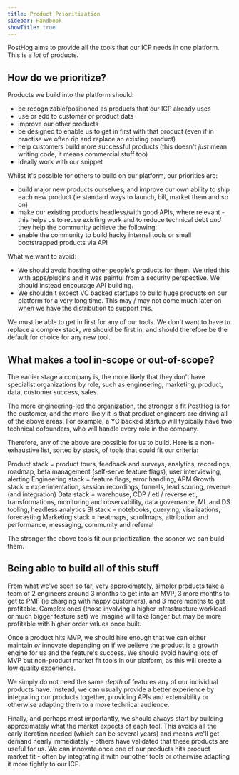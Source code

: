 ```yaml
---
title: Product Prioritization
sidebar: Handbook
showTitle: true
---
```


PostHog aims to provide all the tools that our ICP needs in one platform. This is a _lot_ of products.

## How do we prioritize?

Products we build into the platform should:

* be recognizable/positioned as products that our ICP already uses
* use or add to customer or product data
* improve our other products
* be designed to enable us to get in first with that product (even if in practise we often rip and replace an existing product)
* help customers build more successful products (this doesn't _just_ mean writing code, it means commercial stuff too)
* ideally work with our snippet

Whilst it's possible for others to build on our platform, our priorities are:

* build major new products ourselves, and improve our own ability to ship each new product (ie standard ways to launch, bill, market them and so on)
* make our existing products headless/with good APIs, where relevant - this helps us to reuse existing work and to reduce technical debt _and_ they help the community achieve the following:
* enable the community to build hacky internal tools or small bootstrapped products via API

What we want to avoid:

* We should avoid hosting other people's products for them. We tried this with apps/plugins and it was painful from a security perspective. We should instead encourage API building.
* We shouldn't expect VC backed startups to build huge products on our platform for a very long time. This may / may not come much later on when we have the distribution to support this.

We must be able to get in first for any of our tools. We don't want to have to replace a complex stack, we should be first in, and should therefore be the default for choice for any new tool.

## What makes a tool in-scope or out-of-scope?

The earlier stage a company is, the more likely that they don't have specialist organizations by role, such as engineering, marketing, product, data, customer success, sales.

The more engineering-led the organization, the stronger a fit PostHog is for the customer, and the more likely it is that product engineers are driving all of the above areas. For example, a YC backed startup will typically have two technical cofounders, who will handle every role in the company.

Therefore, any of the above are possible for us to build. Here is a non-exhaustive list, sorted by stack, of tools that could fit our criteria:

Product stack = product tours, feedback and surveys, analytics, recordings, roadmap, beta management (self-serve feature flags), user interviewing, alerting
Engineering stack = feature flags, error handling, APM
Growth stack = experimentation, session recordings, funnels, lead scoring, revenue (and integration)
Data stack = warehouse, CDP / etl / reverse etl, transformations, monitoring and observability, data governance, ML and DS tooling, headless analytics
BI stack = notebooks, querying, visalizations, forecasting
Marketing stack = heatmaps, scrollmaps, attribution and performance, messaging, community and referral

The stronger the above tools fit our prioritization, the sooner we can build them.

## Being able to build all of this stuff

From what we've seen so far, very approximately, simpler products take a team of 2 engineers around 3 months to get into an MVP, 3 more months to get to PMF (ie charging with happy customers), and 3 more months to get profitable. Complex ones (those involving a higher infrastructure workload or much bigger feature set) we imagine will take longer but may be more profitable with higher order values once built.

Once a product hits MVP, we should hire enough that we can either maintain _or_ innovate depending on if we believe the product is a growth engine for us and the feature's success. We should avoid having lots of MVP but non-product market fit tools in our platform, as this will create a low quality experience.

We simply do not need the same _depth_ of features any of our individual products have. Instead, we can usually provide a better experience by integrating our products together, providing APIs and extensibility or otherwise adapting them to a more technical audience.

Finally, and perhaps most importantly, we should always start by building approximately what the market expects of each tool. This avoids all the early iteration needed (which can be several years) and means we'll get demand nearly immediately - others have validated that these products are useful for us. We can innovate once one of our products hits product market fit - often by integrating it with our other tools or otherwise adapting it more tightly to our ICP.